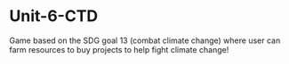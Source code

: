 # Unit-6-CTD
Game based on the SDG goal 13 (combat climate change) where user can farm resources to buy projects to help fight climate change!
